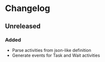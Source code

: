 # Changelog

## Unreleased

### Added

- Parse activities from json-like definition
- Generate events for Task and Wait activities 
